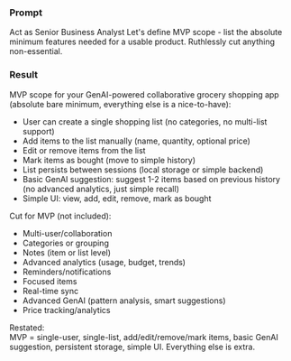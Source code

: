 ### Prompt 

Act as Senior Business Analyst
Let's define MVP scope - list the absolute minimum features needed for a usable product. Ruthlessly cut anything non-essential.

### Result

MVP scope for your GenAI-powered collaborative grocery shopping app (absolute bare minimum, everything else is a nice-to-have):

- User can create a single shopping list (no categories, no multi-list support)
- Add items to the list manually (name, quantity, optional price)
- Edit or remove items from the list
- Mark items as bought (move to simple history)
- List persists between sessions (local storage or simple backend)
- Basic GenAI suggestion: suggest 1-2 items based on previous history (no advanced analytics, just simple recall)
- Simple UI: view, add, edit, remove, mark as bought

Cut for MVP (not included):
- Multi-user/collaboration
- Categories or grouping
- Notes (item or list level)
- Advanced analytics (usage, budget, trends)
- Reminders/notifications
- Focused items
- Real-time sync
- Advanced GenAI (pattern analysis, smart suggestions)
- Price tracking/analytics

Restated:  
MVP = single-user, single-list, add/edit/remove/mark items, basic GenAI suggestion, persistent storage, simple UI. Everything else is extra.
